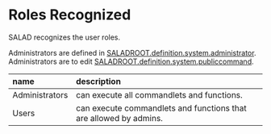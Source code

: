 # Roles Recognized

SALAD recognizes the user roles.

Administrators are defined in [SALADROOT.definition.system.administrator](saladroot.definition.system.administrator.md).
Administrators are to edit [SALADROOT.definition.system.publiccommand](saladroot.definition.system.publiccommand.md).

|name|description|
|:--|:--|
| Administrators | can execute all commandlets and functions. |
| Users | can execute commandlets and functions that are allowed by admins. |
